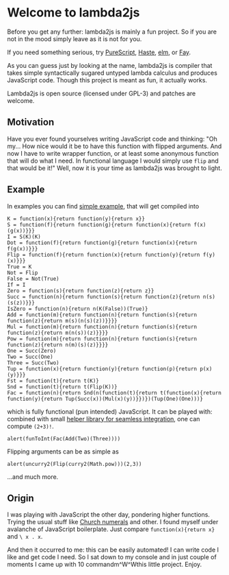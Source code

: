 Welcome to lambda2js
====================

Before you get any further: lambda2js is mainly a fun project.
So if you are not in the mood simply leave as it is not for you.

If you need something serious, try [PureScript](http://www.purescript.org/),
[Haste](http://haste-lang.org/), [elm](http://elm-lang.org/),
or [Fay](https://github.com/faylang/fay/wiki).

As you can guess just by looking at the name, lambda2js is compiler
that takes simple syntactically sugared untyped lambda calculus and produces
JavaScript code. Though this project is meant as fun, it actually works.

Lambda2js is open source (licensed under GPL-3) and patches are welcome.

Motivation
----------

Have you ever found yourselves writing JavaScript code and thinking:
"Oh my... How nice would it be to have this function with flipped arguments.
And now I have to write wrapper function, or at least some anonymous function
that will do what I need. In functional language I would simply use
`flip` and that would be it!" Well, now it is your time as lambda2js
was brought to light.

Example
-------

In examples you can find [simple example](examples/example.ulc),
that will get compiled into

~~~ { .javascript }
K = function(x){return function(y){return x}}
S = function(f){return function(g){return function(x){return f(x)(g(x))}}}
I = S(K)(K)
Dot = function(f){return function(g){return function(x){return f(g(x))}}}
Flip = function(f){return function(x){return function(y){return f(y)(x)}}}
True = K
Not = Flip
False = Not(True)
If = I
Zero = function(s){return function(z){return z}}
Succ = function(n){return function(s){return function(z){return n(s)(s(z))}}}
IsZero = function(n){return n(K(False))(True)}
Add = function(m){return function(n){return function(s){return function(z){return m(s)(n(s)(z))}}}}
Mul = function(m){return function(n){return function(s){return function(z){return m(n(s))(z)}}}}
Pow = function(m){return function(n){return function(s){return function(z){return n(m)(s)(z)}}}}
One = Succ(Zero)
Two = Succ(One)
Three = Succ(Two)
Tup = function(x){return function(y){return function(p){return p(x)(y)}}}
Fst = function(t){return t(K)}
Snd = function(t){return t(Flip(K))}
Fac = function(n){return Snd(n(function(t){return t(function(x){return function(y){return Tup(Succ(x))(Mul(x)(y))}})})(Tup(One)(One)))}
~~~~

which is fully functional (pun intended) JavaScript. It can be played with:
combined with small [helper library for seamless integration](examples/helper.js),
one can compute `(2+3)!`.

~~~ { .javascript }
alert(funToInt(Fac(Add(Two)(Three))))
~~~

Flipping arguments can be as simple as

~~~ { .javascript }
alert(uncurry2(Flip(curry2(Math.pow)))(2,3))
~~~

...and much more.

Origin
------

I was playing with JavaScript the other day, pondering higher functions.
Trying the usual stuff like [Church numerals](http://en.wikipedia.org/wiki/Church_encoding)
and other. I found myself under avalanche of JavaScript
boilerplate. Just compare `function(x){return x}` and `\ x . x`.

And then it occurred to me: this can be easily automated! I can
write code I like and get code I need. So I sat down to my console
and in just couple of moments I came up with 10 commandm\^W\^Wthis little
project. Enjoy.
